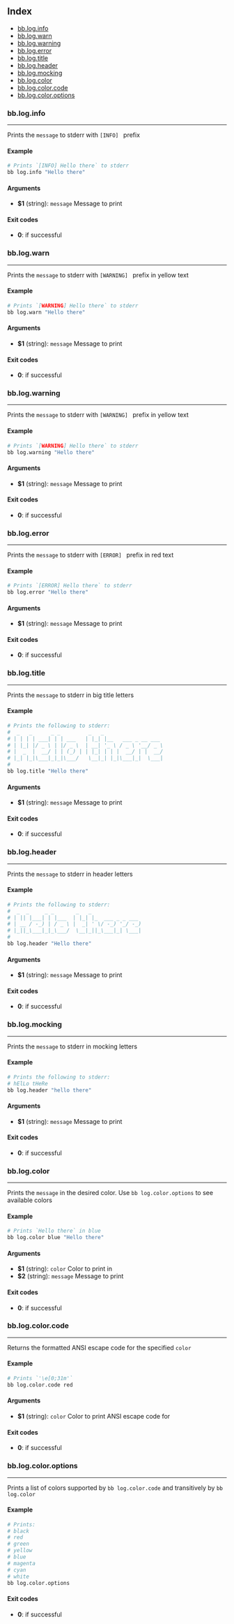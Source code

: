 ## Index

* [bb.log.info](#bbloginfo)
* [bb.log.warn](#bblogwarn)
* [bb.log.warning](#bblogwarning)
* [bb.log.error](#bblogerror)
* [bb.log.title](#bblogtitle)
* [bb.log.header](#bblogheader)
* [bb.log.mocking](#bblogmocking)
* [bb.log.color](#bblogcolor)
* [bb.log.color.code](#bblogcolorcode)
* [bb.log.color.options](#bblogcoloroptions)

### bb.log.info

---
Prints the `message` to stderr with `[INFO] ` prefix

#### Example

```bash
# Prints `[INFO] Hello there` to stderr
bb log.info "Hello there"
```

#### Arguments

* **$1** (string): `message` Message to print

#### Exit codes

* **0**: if successful

### bb.log.warn

---
Prints the `message` to stderr with `[WARNING] ` prefix in yellow text

#### Example

```bash
# Prints `[WARNING] Hello there` to stderr
bb log.warn "Hello there"
```

#### Arguments

* **$1** (string): `message` Message to print

#### Exit codes

* **0**: if successful

### bb.log.warning

---
Prints the `message` to stderr with `[WARNING] ` prefix in yellow text

#### Example

```bash
# Prints `[WARNING] Hello there` to stderr
bb log.warning "Hello there"
```

#### Arguments

* **$1** (string): `message` Message to print

#### Exit codes

* **0**: if successful

### bb.log.error

---
Prints the `message` to stderr with `[ERROR] ` prefix in red text

#### Example

```bash
# Prints `[ERROR] Hello there` to stderr
bb log.error "Hello there"
```

#### Arguments

* **$1** (string): `message` Message to print

#### Exit codes

* **0**: if successful

### bb.log.title

---
Prints the `message` to stderr in big title letters

#### Example

```bash
# Prints the following to stderr:
#  _   _      _ _         _   _
# | | | | ___| | | ___   | |_| |__   ___ _ __ ___
# | |_| |/ _ \ | |/ _ \  | __| '_ \ / _ \ '__/ _ \
# |  _  |  __/ | | (_) | | |_| | | |  __/ | |  __/
# |_| |_|\___|_|_|\___/   \__|_| |_|\___|_|  \___|
#
bb log.title "Hello there"
```

#### Arguments

* **$1** (string): `message` Message to print

#### Exit codes

* **0**: if successful

### bb.log.header

---
Prints the `message` to stderr in header letters

#### Example

```bash
# Prints the following to stderr:
#  _  _     _ _       _   _
# | || |___| | |___  | |_| |_  ___ _ _ ___
# | __ / -_) | / _ \ |  _| ' \/ -_) '_/ -_)
# |_||_\___|_|_\___/  \__|_||_\___|_| \___|
#
bb log.header "Hello there"
```

#### Arguments

* **$1** (string): `message` Message to print

#### Exit codes

* **0**: if successful

### bb.log.mocking

---
Prints the `message` to stderr in mocking letters

#### Example

```bash
# Prints the following to stderr:
# hElLo tHeRe
bb log.header "hello there"
```

#### Arguments

* **$1** (string): `message` Message to print

#### Exit codes

* **0**: if successful

### bb.log.color

---
Prints the `message` in the desired color. Use `bb log.color.options` to see available colors

#### Example

```bash
# Prints `Hello there` in blue
bb log.color blue "Hello there"
```

#### Arguments

* **$1** (string): `color` Color to print in
* **$2** (string): `message` Message to print

#### Exit codes

* **0**: if successful

### bb.log.color.code

---
Returns the formatted ANSI escape code for the specified `color`

#### Example

```bash
# Prints `'\e[0;31m'`
bb log.color.code red
```

#### Arguments

* **$1** (string): `color` Color to print ANSI escape code for

#### Exit codes

* **0**: if successful

### bb.log.color.options

---
Prints a list of colors supported by `bb log.color.code` and transitively by `bb log.color`

#### Example

```bash
# Prints:
# black
# red
# green
# yellow
# blue
# magenta
# cyan
# white
bb log.color.options
```

#### Exit codes

* **0**: if successful

